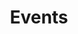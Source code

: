 ---
title: Events
published: true
featured_image_path: /uploads/brooklin-reading-jamesfrey.jpg
featured_image_position: 50
featured_image_credit: '[Beau Colburn](https://www.flickr.com/photos/beaucolburn/)'
page_heading: Upcoming Events
fancy_font: ''
include: events/list-future.html
aside: "_Please note that Brookline parking meters run **as late as 8pm** Monday through Saturday._"
---